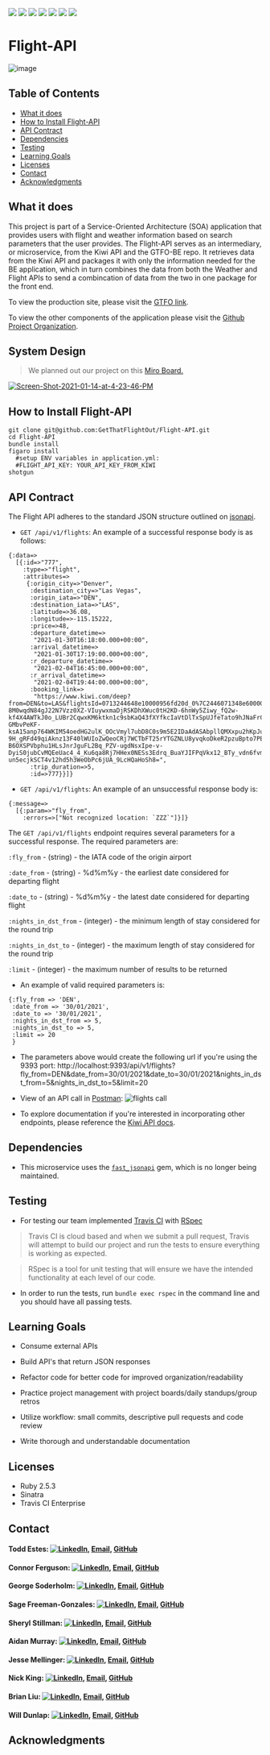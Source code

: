 <!-- Shields -->
![](https://img.shields.io/badge/Rails-5.2.4-informational?style=flat&logo=<LOGO_NAME>&logoColor=white&color=2bbc8a)
![](https://img.shields.io/gem/v/sinatra)
![](https://img.shields.io/gem/v/fast_jsonapi)
![](https://img.shields.io/travis/com/GetThatFlightOut/Flight-API)
![](https://img.shields.io/github/contributors/GetThatFlightOut/GTFO-FE)
![](https://img.shields.io/badge/GetThatFlightOut-Flight--API-yellow)
![](https://github.com/GetThatFlightOut/Weather-API/stargazers)

# Flight-API
![image](https://user-images.githubusercontent.com/68172332/104384272-6d70f100-54ee-11eb-94ba-287258e83de7.png)

## Table of Contents
  - [What it does](#what-it-does)
  - [How to Install Flight-API](#how-to-install-flight-api)
  - [API Contract](#api-contract)
  - [Dependencies](#dependencies)
  - [Testing](#testing)
  - [Learning Goals](#learning-goals)
  - [Licenses](#licenses)
  - [Contact](#contact)
  - [Acknowledgments](#acknowledgments)

## What it does

This project is part of a Service-Oriented Architecture (SOA) application that provides users with flight and weather information based on search parameters that the user provides. The Flight-API serves as an intermediary, or microservice, from the Kiwi API and the GTFO-BE repo. It retrieves data from the Kiwi API and packages it with only the information needed for the BE application, which in turn combines the data from both the Weather and Flight APIs to send a combincation of data from the two in one package for the front end.

To view the production site, please visit the [GTFO link](https://gtfo-fe.herokuapp.com/).

To view the other components of the application please visit the [Github Project Organization](https://github.com/GetThatFlightOut).

## System Design

> We planned out our project on this [Miro Board.](https://miro.com/app/board/o9J_lZk4cS8=/)

<a href="https://ibb.co/tp5msx8"><img src="https://i.ibb.co/r2J76c4/Screen-Shot-2021-01-14-at-4-23-46-PM.png" alt="Screen-Shot-2021-01-14-at-4-23-46-PM" border="0"></a>

## How to Install Flight-API

```
git clone git@github.com:GetThatFlightOut/Flight-API.git
cd Flight-API
bundle install
figaro install
  #setup ENV variables in application.yml:
  #FLIGHT_API_KEY: YOUR_API_KEY_FROM_KIWI
shotgun
```

## API Contract

The Flight API adheres to the standard JSON structure outlined on [jsonapi](#jsonapi.org).

- `GET /api/v1/flights`: An example of a successful response body is as follows:
```
{:data=>
  [{:id=>"777",
    :type=>"flight",
    :attributes=>
     {:origin_city=>"Denver",
      :destination_city=>"Las Vegas",
      :origin_iata=>"DEN",
      :destination_iata=>"LAS",
      :latitude=>36.08,
      :longitude=>-115.15222,
      :price=>48,
      :departure_datetime=>
       "2021-01-30T16:18:00.000+00:00",
      :arrival_datetime=>
       "2021-01-30T17:19:00.000+00:00",
      :r_departure_datetime=>
       "2021-02-04T16:45:00.000+00:00",
      :r_arrival_datetime=>
       "2021-02-04T19:44:00.000+00:00",
      :booking_link=>
       "https://www.kiwi.com/deep?from=DEN&to=LAS&flightsId=0713244648e10000956fd20d_0%7C2446071348e60000bdad426d_0&price=40&passengers=1&affilid=picky&lang=en&currency=USD&booking_token=Bl1eEOekQmiUSdJPDhd8KsZsKxLkK2NMij2qwscBpXxiy-8M0wqdN84gJ22N7Vzz0XZ-VIuywxmaDjRSKDhXWuc0tH2KD-6hnWy5Ziwy_fQ2w-kf4X4AWTkJ0o_LUBr2CqwxKM6ktkn1c9sbKaQ43fXYfkcIaVtDlTxSpUJfeTato9hJNaFrCXFXs-GMbvPeKF-ksA15anp764WKIM54oedHG2ulK_OOcVmyl7ubD8C0s9m5E2IDaAdASAbpllQMXxpu2hKpJudVjCzErDR1hrh0g1fxZ2u3DyfJdJLQq0xuQ68OJj7xxPRXJ2ofAOOTFrRVUkQ7p09BdKNju138PifLQC2YknsSUQQPZuDFSinrqpJVkO8YVapsrDfZ1CxFPM_JhfXT27X16jNvRCjrckvwEKbPT9DRYgb0h4__WwnjcCxAqY3aaOhS-9H_gRFd49qiAknz13F40lWUIoZwQeoCRj7WCTbFT25rYTGZNLU8yvqkoDkeR2pzuBpto7PEGKqcBEDEuMHzt-B6OXSPVbphu1HLsJnrJguFL2Bq_PZV-ugdNsxIpe-v-DyiS0jubCvMQEeUac4_4_Ku6qa8Rj7HHex0NESs3Edrq_BuaYJIFPqVkx12_BTy_vdn6fvmnR-un5ecjkSCT4v12hd5h3WeObPc6jUA_9LcHQaHoSh8=",
      :trip_duration=>5,
      :id=>777}}]}
```
- `GET /api/v1/flights`: An example of an unsuccessful response body is:
```
{:message=>
  [{:param=>"fly_from",
    :errors=>["Not recognized location: `ZZZ`"]}]}
```

The `GET /api/v1/flights` endpoint requires several parameters for a successful response. The required parameters are:

  `:fly_from` - (string) - the IATA code of the origin airport

  `:date_from` - (string) - %d%m%y - the earliest date considered for departing flight

  `:date_to` - (string) - %d%m%y - the latest date considered for departing flight

  `:nights_in_dst_from` - (integer) - the minimum length of stay considered for the round trip

  `:nights_in_dst_to` - (integer) - the maximum length of stay considered for the round trip

  `:limit` - (integer) - the maximum number of results to be returned


- An example of valid required parameters is:
```
{:fly_from => 'DEN',
 :date_from => '30/01/2021',
 :date_to => '30/01/2021',
 :nights_in_dst_from => 5,
 :nights_in_dst_to => 5,
 :limit => 20
 }
```

  * The parameters above would create the following url if you're using the 9393 port: http://localhost:9393/api/v1/flights?fly_from=DEN&date_from=30/01/2021&date_to=30/01/2021&nights_in_dst_from=5&nights_in_dst_to=5&limit=20

* View of an API call in [Postman](https://www.postman.com/):
![flights call](https://user-images.githubusercontent.com/7945439/104520159-e25c2d80-55b7-11eb-9da3-69707d9dccaa.png)

- To explore documentation if you're interested in incorporating other endpoints, please reference the [Kiwi API docs](https://docs.kiwi.com/).

## Dependencies

* This microservice uses the [`fast_jsonapi`](https://github.com/Netflix/fast_jsonapi) gem, which is no longer being maintained.

## Testing

* For testing our team implemented [Travis CI](https://travis-ci.com/) with [RSpec](https://rspec.info/)

> Travis CI is cloud based and when we submit a pull request, Travis will attempt to build our project and run the tests to ensure everything is working as expected.

> RSpec is a tool for unit testing that will ensure we have the intended functionality at each level of our code.

* In order to run the tests, run `bundle exec rspec` in the command line and you should have all passing tests.

## Learning Goals

  * Consume external APIs

  * Build API's that return JSON responses

  * Refactor code for better code for improved organization/readability

  * Practice project management with project boards/daily standups/group retros

  * Utilize workflow: small commits, descriptive pull requests and code review

  * Write thorough and understandable documentation

## Licenses

  * Ruby 2.5.3
  * Sinatra
  * Travis CI Enterprise

## Contact

#### Todd Estes: [![LinkedIn][linkedin-shield]](https://www.linkedin.com/in/toddwestes/), [Email](mailto:elestes@gmail.com), [GitHub](https://github.com/Todd-Estes)
 
#### Connor Ferguson: [![LinkedIn][linkedin-shield]](https://www.linkedin.com/in/connor-p-ferguson/), [Email](mailto:cpfergus1@gmail.com), [GitHub](https://github.com/cpfergus1)
 
#### George Soderholm: [![LinkedIn][linkedin-shield]](https://www.linkedin.com/in/george-soderholm-05776947/), [Email](mailto:georgesoderholm@gmail.com), [GitHub](https://github.com/GeorgieGirl24)
    
#### Sage Freeman-Gonzales: [![LinkedIn][linkedin-shield]](https://www.linkedin.com/in/sagefreemangonzales/), [Email](mailto:sagegonzales15@gmail.com), [GitHub](https://github.com/SageOfCode)
 
#### Sheryl Stillman: [![LinkedIn][linkedin-shield]](https://www.linkedin.com/in/sherylstillman1/), [Email](mailto:sheryl.stillman@gmail.com), [GitHub](https://github.com/stillsheryl)
    
#### Aidan Murray:  [![LinkedIn][linkedin-shield]](http://www.linkedin.com/in/aidan-murray-teknoserval), [Email](mailto:aidanhansm@gmail.com), [GitHub](https://github.com/TeknoServal)
      
#### Jesse Mellinger: [![LinkedIn][linkedin-shield]](https://www.linkedin.com/in/jesse-mellinger/), [Email](mailto:jesse.m.mellinger@gmail.com), [GitHub](https://github.com/JesseMellinger)
        
#### Nick King: [![LinkedIn][linkedin-shield]](https://www.linkedin.com/in/nick-king-3128501ba/), [Email](mailto:nickmaxking@gmail.com), [GitHub](https://github.com/nmking22)
 
#### Brian Liu: [![LinkedIn][linkedin-shield]](https://www.linkedin.com/in/brian-liu-8356287b/), [Email](mailto:brian.b.liu@gmail.com), [GitHub](https://github.com/badgerbreezy)
    
#### Will Dunlap: [![LinkedIn][linkedin-shield]](https://www.linkedin.com/in/willwdunlap/), [Email](mailto:dunlapww@gmail.com), [GitHub](https://github.com/dunlapww)
   
## Acknowledgments

<!-- MARKDOWN LINKS -->
[linkedin-shield]: https://img.shields.io/badge/-LinkedIn-black.svg?style=flat-square&logo=linkedin&colorB=555
